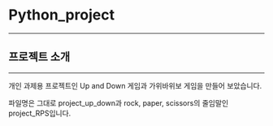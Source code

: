 # Python_project
------
## 프로젝트 소개
-----------
개인 과제용 프로젝트인 Up and Down 게임과 가위바위보 게임을 만들어 보았습니다.

파일명은 그대로 project_up_down과 rock, paper, scissors의 줄임말인 project_RPS입니다.


